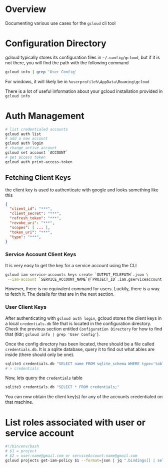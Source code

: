
# Overview

Documenting various use cases for the `gcloud` cli tool

# Configuration Directory

gcloud typically stores its configuration files in `~/.config/gcloud`, but if it is not there, you will find the path with the following command

```bash
gcloud info | grep 'User Config'
```

For windows, it will likely be in `%userprofile%\AppData\Roaming\gcloud`

There is a lot of useful information about your gcloud installation provided in `gcloud info`

# Auth Management

```bash
# list credentialed accounts
gcloud auth list
# add a new account
gcloud auth login
# change active account
gcloud set account `ACCOUNT`
# get access token
gcloud auth print-access-token
```

## Fetching Client Keys

the client key is used to authenticate with google and looks something like this

```json
{
  "client_id": "***",
  "client_secret": "***",
  "refresh_token": "***",
  "revoke_uri": "***",
  "scopes": [ ... ],
  "token_uri": "***",
  "type": "***",
}
```

### Service Account Client Keys

It is very easy to get the key for a service account using the CLI

```bash
gcloud iam service-accounts keys create `OUTPUT_FILEPATH`.json \
 --iam-account `SERVICE_ACCOUNT_NAME`@`PROJECT_ID`.iam.gserviceaccount.com
```

However, there is no equivalent command for users. Luckily, there is a way to fetch it. The details for that are in the next section.


### User Client Keys

After authenticating with `gcloud auth login`, gcloud stores the client keys in a local `credentials.db` file that is located in the configuration directory. Check the previous section entitled `Configuration Directory` for how to find that (tldr; `gcloud info | grep 'User Config'`).

Once the config directory has been located, there should be a file called `credentials.db`. It is a sqlite database, query it to find out what ables are inside (there should only be one).

```bash
sqlite3 credentials.db "SELECT name FROM sqlite_schema WHERE type='table' ORDER BY name;"
# > credentials
```

Now, lets query the `credentials` table

```bash
sqlite3 credentials.db "SELECT * FROM credentials;"
```

You can now obtain the client key(s) for any of the accounts credentialed on that machine.

# List roles associated with user or service account

```bash
#!/bin/env/bash
# $1 = project
# $2 = user:name@gmail.com or serviceAccount:name@gmail.com
gcloud projects get-iam-policy $1 --format=json | jq ".bindings[] | select(.members[] | contains(\"$2\")) | .role"
```